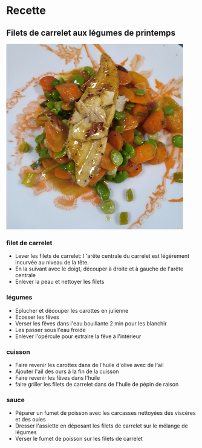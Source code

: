 # Recette
## Filets de carrelet aux légumes de printemps
![Illustration](https://raw.githubusercontent.com/akakeronos/recette-gourmandignes/master/images/filet-carrelet.jpg)
### filet de carrelet
* Lever les filets de carrelet: l 'arête centrale du carrelet est légèrement incurvée au niveau de la tête. 
* En la suivant avec le doigt, découper à droite et à gauche de l'arête centrale
* Enlever la peau et nettoyer les filets

### légumes
* Eplucher et découper les carottes en julienne
* Ecosser les fêves
* Verser les fêves dans l'eau bouillante 2 min pour les blanchir
* Les passer sous l'eau froide
* Enlever l'opércule pour extraire la fêve à l'intérieur

### cuisson
* Faire revenir les carottes dans de l'huile d'olive avec de l'ail
* Ajouter l'ail des ours à la fin de la cuisson
* Faire revenir les fêves dans l'huile
* faire griller les filets de carrelet dans de l'huile de pépin de raison

### sauce
* Péparer un fumet de poisson avec les carcasses nettoyées des viscères et des ouies
* Dresser l'assiette en déposant les filets de carrelet sur le mélange de légumes
* Verser le fumet de poisson sur les filets de carrelet
